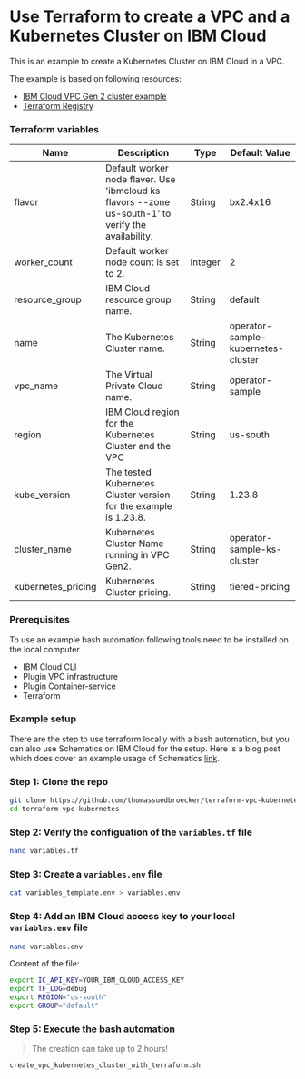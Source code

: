 # Use Terraform to create a VPC and a Kubernetes Cluster on IBM Cloud

This is an example to create a Kubernetes Cluster on IBM Cloud in a VPC.

The example is based on following resources:

* [IBM Cloud VPC Gen 2 cluster example](https://github.com/IBM-Cloud/terraform-provider-ibm/tree/master/examples/ibm-cluster/vpc-gen2-cluster)
* [Terraform Registry](https://registry.terraform.io/providers/IBM-Cloud/ibm/latest/docs/resources/container_vpc_cluster)


### Terraform variables

| Name | Description | Type | Default Value |
| --- | --- | --- | --- |
| flavor | Default worker node flaver. Use 'ibmcloud ks flavors --zone us-south-1' to verify the availability. | String | bx2.4x16 |
| worker_count | Default worker node count is set to 2. | Integer | 2 |
| resource_group | IBM Cloud resource group name. | String | default |
| name | The Kubernetes Cluster name. | String | operator-sample-kubernetes-cluster |
| vpc_name | The Virtual Private Cloud name. | String |operator-sample |
| region | IBM Cloud region for the Kubernetes Cluster and the VPC | String | us-south |
| kube_version | The tested Kubernetes Cluster version for the example is 1.23.8. | String | 1.23.8 |
| cluster_name | Kubernetes Cluster Name running in VPC Gen2. | String | operator-sample-ks-cluster |
| kubernetes_pricing | Kubernetes Cluster pricing. | String | tiered-pricing |

### Prerequisites

To use an example bash automation following tools need to be installed on the local computer  

* IBM Cloud CLI
* Plugin VPC infrastructure
* Plugin Container-service
* Terraform 

### Example setup

There are the step to use terraform locally with a bash automation, but you can also use Schematics on IBM Cloud for the setup. Here is a blog post which does cover an example usage of Schematics [link](https://suedbroecker.net/2022/01/26/instantiation-of-a-red-hat-openshift-cluster-in-a-multizone-vpc-ibm-cloud-environment-using-the-free-ibm-cloud-schematics-terraform-as-a-service/).

### Step 1: Clone the repo

```sh
git clone https://github.com/thomassuedbroecker/terraform-vpc-kubernetes.git
cd terraform-vpc-kubernetes
```

### Step 2: Verify the configuation of the `variables.tf` file

```sh
nano variables.tf
```

### Step 3: Create a `variables.env` file

```sh
cat variables_template.env > variables.env
```

### Step 4: Add an IBM Cloud access key to your local `variables.env` file

```sh
nano variables.env
```

Content of the file:

```sh
export IC_API_KEY=YOUR_IBM_CLOUD_ACCESS_KEY
export TF_LOG=debug
export REGION="us-south"
export GROUP="default"
```

### Step 5: Execute the bash automation

>The creation can take up to 2 hours!

```sh
create_vpc_kubernetes_cluster_with_terraform.sh
```